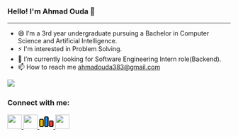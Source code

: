 ### Hello! I'm Ahmad Ouda 👋
--------
- 😄 I’m a 3rd year undergraduate pursuing a Bachelor in Computer Science and Artificial Intelligence.
- ⚡ I'm interested in Problem Solving.
- 🔭 I’m currently looking for Software Engineering Intern role(Backend).
- 📫 How to reach me [ahmadouda383@gmail.com](mailto:ahmadouda383@gmail.com)

![](https://komarev.com/ghpvc/?username=Ahmad3oda)

### Connect with me:                  
<p align="left">
<a href="https://www.github.com/https://github.com/Ahmad3oda" target="_blank" rel="noreferrer"> <picture> <source media="(prefers-color-scheme: dark)" srcset="https://raw.githubusercontent.com/danielcranney/readme-generator/main/public/icons/socials/github-dark.svg" /> <source media="(prefers-color-scheme: light)" srcset="https://raw.githubusercontent.com/danielcranney/readme-generator/main/public/icons/socials/github.svg" /> <img src="https://raw.githubusercontent.com/danielcranney/readme-generator/main/public/icons/socials/github.svg" width="32" height="32" /> </picture> 
</a> <a href="https://www.linkedin.com/in/real-ahmad-ouda" target="_blank" rel="noreferrer"> <picture> <source media="(prefers-color-scheme: dark)" srcset="https://raw.githubusercontent.com/danielcranney/readme-generator/main/public/icons/socials/linkedin-dark.svg" /> <source media="(prefers-color-scheme: light)" srcset="https://raw.githubusercontent.com/danielcranney/readme-generator/main/public/icons/socials/linkedin.svg" /> <img src="https://raw.githubusercontent.com/danielcranney/readme-generator/main/public/icons/socials/linkedin.svg" width="32" height="32" /> </picture> </a>
</a> <a href="https://codeforces.com/profile/Uchiha_Ouda" target="_blank" rel="noreferrer"> <picture> <source media="(prefers-color-scheme: dark)" srcset="https://github.com/Ahmad3oda/Ahmad3oda/blob/main/cf.png" /> <source media="(prefers-color-scheme: light)" srcset="https://github.com/Ahmad3oda/Ahmad3oda/blob/main/cf.png" /> <img src="https://github.com/Ahmad3oda/Ahmad3oda/blob/main/cf.png" width="32" height="32" /> </picture> </a>
</a> <a href="https://leetcode.com/Ahmad_Ouda/" target="_blank" rel="noreferrer"> <picture> <source media="(prefers-color-scheme: dark)" srcset="https://github.com/dheereshagrwal/colored-icons/blob/master/public/icons/leetcode/leetcode-light.png" /> <source media="(prefers-color-scheme: light)" srcset="https://github.com/dheereshagrwal/colored-icons/blob/master/public/icons/leetcode/leetcode.png" /> <img src="https://github.com/dheereshagrwal/colored-icons/blob/master/public/icons/leetcode/leetcode.png" width="32" height="32" /> </picture> </a>
</p>

<!--

- 🔭 I’m currently working on ...
- 🌱 I’m currently learning ...
- 👯 I’m looking to collaborate on ...
- 🤔 I’m looking for help with ...
- 💬 Ask me about ...
- 📫 How to reach me: ...
- 😄 Pronouns: ...
- ⚡ Fun fact: ...
-->
